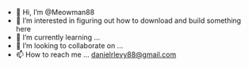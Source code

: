 - 👋 Hi, I’m @Meowman88
- 👀 I’m interested in figuring out how to download and build something here
- 🌱 I’m currently learning ...
- 💞️ I’m looking to collaborate on ...
- 📫 How to reach me ... danielrlevy88@gmail.com

<!---
Meowman88/Meowman88 is a ✨ special ✨ repository because its `README.md` (this file) appears on your GitHub profile.
You can click the Preview link to take a look at your changes.
--->
